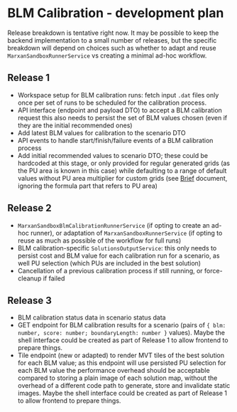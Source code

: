 # BLM Calibration - development plan

Release breakdown is tentative right now. It may be possible to keep the backend
implementation to a small number of releases, but the specific breakdown will
depend on choices such as whether to adapt and reuse
`MarxanSandboxRunnerService` vs creating a minimal ad-hoc workflow.

## Release 1

* Workspace setup for BLM calibration runs: fetch input `.dat` files only once
  per set of runs to be scheduled for the calibration process.
* API interface (endpoint and payload DTO) to accept a BLM calibration request
  this also needs to persist the set of BLM values chosen (even if they are
  the initial recommended ones)
* Add latest BLM values for calibration to the scenario DTO
* API events to handle start/finish/failure events of a BLM calibration process
* Add initial recommended values to scenario DTO; these could be hardcoded
  at this stage, or only provided for regular generated grids (as the PU area is
  known in this case) while defaulting to a range of default values without PU
  area multiplier for custom grids (see [Brief](./brief.md) document, ignoring
  the formula part that refers to PU area)

## Release 2

* `MarxanSandboxBlmCalibrationRunnerService` (if opting to create an ad-hoc
  runner), or adaptation of `MarxanSandboxRunnerService` (if opting to reuse as
  much as possible of the workflow for full runs)
* BLM calibration-specific `SolutionsOutputService`: this only needs to persist
  cost and BLM value for each calibration run for a scenario, as well PU
  selection (which PUs are included in the best solution)
* Cancellation of a previous calibration process if still running, or
  force-cleanup if failed

## Release 3

* BLM calibration status data in scenario status data
* GET endpoint for BLM calibration results for a scenario (pairs of `{ blm:
  number, score: number; boundaryLength: number }` values). Maybe the shell
  interface could be created as part of Release 1 to allow frontend to prepare
  things.
* Tile endpoint (new or adapted) to render MVT tiles of the best solution for
  each BLM value; as this endpoint will use persisted PU selection for each BLM
  value the performance overhead should be acceptable compared to storing a
  plain image of each solution map, without the overhead of a different code
  path to generate, store and invalidate static images. Maybe the shell
  interface could be created as part of Release 1 to allow frontend to prepare
  things.
